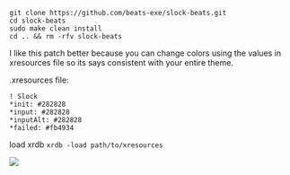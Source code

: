 ```
git clone https://github.com/beats-exe/slock-beats.git
cd slock-beats
sudo make clean install
cd .. && rm -rfv slock-beats
```
I like this patch better because you can change colors using the values in xresources file so its says consistent with your entire theme.

.xresources file:
```
! Slock
*init: #282828
*input: #282828
*inputAlt: #282828
*failed: #fb4934
```
load xrdb ``xrdb -load path/to/xresources``

![](https://cdn.discordapp.com/attachments/1081840920158273568/1081841132893380668/2023-03-05_02-27-11.gif)
